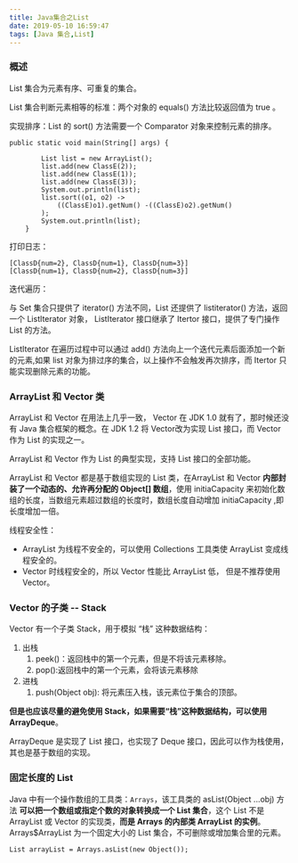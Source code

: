 ```yaml
---
title: Java集合之List
date: 2019-05-10 16:59:47
tags: [Java 集合,List]
---
```


### 概述

List 集合为元素有序、可重复的集合。

List 集合判断元素相等的标准：两个对象的 equals() 方法比较返回值为 true 。

实现排序：List 的 sort() 方法需要一个 Comparator 对象来控制元素的排序。

```
public static void main(String[] args) {

        List list = new ArrayList();
        list.add(new ClassE(2));
        list.add(new ClassE(1));
        list.add(new ClassE(3));
        System.out.println(list);
        list.sort((o1, o2) ->
            ((ClassE)o1).getNum() -((ClassE)o2).getNum()
        );
        System.out.println(list);
    }
```
打印日志：

```
[ClassD{num=2}, ClassD{num=1}, ClassD{num=3}]
[ClassD{num=1}, ClassD{num=2}, ClassD{num=3}]
```

迭代遍历：

与 Set 集合只提供了 iterator() 方法不同，List 还提供了 listiterator() 方法，返回一个 ListIterator 对象， ListIterator 接口继承了 Itertor 接口，提供了专门操作 List 的方法。

ListIterator 在遍历过程中可以通过 add() 方法向上一个迭代元素后面添加一个新的元素,如果 list 对象为排过序的集合，以上操作不会触发再次排序，而 Itertor 只能实现删除元素的功能。

### ArrayList 和 Vector 类

ArrayList 和 Vector 在用法上几乎一致， Vector 在 JDK 1.0 就有了，那时候还没有 Java 集合框架的概念。在 JDK 1.2 将 Vector改为实现 List 接口，而 Vector 作为 List 的实现之一。

ArrayList 和 Vector 作为 List 的典型实现，支持 List 接口的全部功能。

ArrayList 和 Vector 都是基于数组实现的 List 类，在ArrayList 和 Vector **内部封装了一个动态的、允许再分配的 Object[] 数组**，使用 initiaCapacity 来初始化数组的长度，当数组元素超过数组的长度时，数组长度自动增加 initiaCapacity ,即长度增加一倍。

线程安全性：

* ArrayList 为线程不安全的，可以使用 Collections 工具类使 ArrayList 变成线程安全的。
*  Vector 时线程安全的，所以 Vector 性能比 ArrayList 低， 但是不推荐使用 Vector。


### Vector 的子类 -- Stack

Vector 有一个子类 Stack，用于模拟 “栈”  这种数据结构：

1. 出栈 
    1. peek()：返回栈中的第一个元素，但是不将该元素移除。
    2. pop():返回栈中的第一个元素，会将该元素移除
2. 进栈
    1. push(Object obj): 将元素压入栈，该元素位于集合的顶部。

**但是也应该尽量的避免使用 Stack，如果需要“栈”这种数据结构，可以使用 ArrayDeque**。

ArrayDeque 是实现了 List 接口，也实现了 Deque 接口，因此可以作为栈使用，其也是基于数组的实现。
 


### 固定长度的 List


Java 中有一个操作数组的工具类：`Arrays`，该工具类的 asList(Object ...obj) 方法 **可以把一个数组或指定个数的对象转换成一个 List 集合**，这个 List 不是 ArrayList 或 Vector 的实现类，**而是 Arrays 的内部类 ArrayList 的实例**。 Arrays$ArrayList 为一个固定大小的 List  集合，不可删除或增加集合里的元素。
```
List arrayList = Arrays.asList(new Object());
```